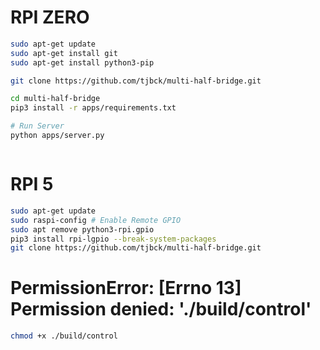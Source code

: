 # RPI ZERO

```sh
sudo apt-get update
sudo apt-get install git
sudo apt-get install python3-pip

git clone https://github.com/tjbck/multi-half-bridge.git

cd multi-half-bridge
pip3 install -r apps/requirements.txt

# Run Server
python apps/server.py



```

# RPI 5

```sh
sudo apt-get update
sudo raspi-config # Enable Remote GPIO
sudo apt remove python3-rpi.gpio
pip3 install rpi-lgpio --break-system-packages
git clone https://github.com/tjbck/multi-half-bridge.git
```


# PermissionError: [Errno 13] Permission denied: './build/control'
```sh
chmod +x ./build/control
```
